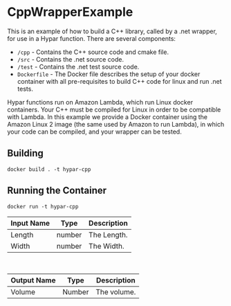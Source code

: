 

# CppWrapperExample

This is an example of how to build a C++ library, called by a .net wrapper, for use in a Hypar function. There are several components:
- `/cpp` - Contains the C++ source code and cmake file.
- `/src` - Contains the .net source code.
- `/test` - Contains the .net test source code.
- `Dockerfile` - The Docker file describes the setup of your docker container with all pre-requisites to build C++ code for linux and run .net tests.

Hypar functions run on Amazon Lambda, which run Linux docker containers. Your C++ must be compiled for Linux in order to be compatible with Lambda. In this example we provide a Docker container using the Amazon Linux 2 image (the same used by Amazon to run Lambda), in which your code can be compiled, and your wrapper can be tested.

## Building
```
docker build . -t hypar-cpp
```

## Running the Container
```
docker run -t hypar-cpp
```

|Input Name|Type|Description|
|---|---|---|
|Length|number|The Length.|
|Width|number|The Width.|


<br>

|Output Name|Type|Description|
|---|---|---|
|Volume|Number|The volume.|

